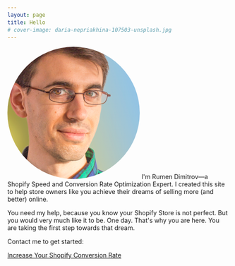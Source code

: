 ```yaml
---
layout: page
title: Hello
# cover-image: daria-nepriakhina-107503-unsplash.jpg
---
```


<img src="/img/square_flipped-300x300.png" alt="Rumen Dimitrov—Shopify Conversion Optimization Expert" style="border-radius: 100%;"/>
I'm Rumen Dimitrov—a Shopify Speed and Conversion Rate Optimization Expert. I created this site to help store owners like you achieve their dreams of selling more (and better) online.

You need my help, because you know your Shopify Store is not perfect.
But you would very much like it to be.
One day.
That's why you are here.
You are taking the first step towards that dream.

Contact me to get started:

<a href="/contact" class="button width--auto">Increase Your Shopify Conversion Rate</a>